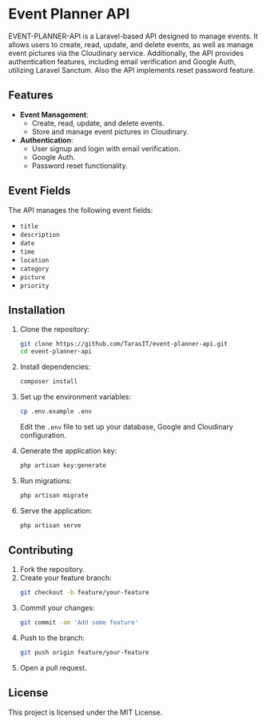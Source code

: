 # Event Planner API

EVENT-PLANNER-API is a Laravel-based API designed to manage events. It allows users to create, read, update, and delete events, as well as manage event pictures via the Cloudinary service. Additionally, the API provides authentication features, including email verification and Google Auth, utilizing Laravel Sanctum. Also the API implements reset password feature.

## Features

-   **Event Management**:
    -   Create, read, update, and delete events.
    -   Store and manage event pictures in Cloudinary.
-   **Authentication**:
    -   User signup and login with email verification.
    -   Google Auth.
    -   Password reset functionality.

## Event Fields

The API manages the following event fields:

-   `title`
-   `description`
-   `date`
-   `time`
-   `location`
-   `category`
-   `picture`
-   `priority`

## Installation

1. Clone the repository:

    ```sh
    git clone https://github.com/TarasIT/event-planner-api.git
    cd event-planner-api
    ```

2. Install dependencies:

    ```sh
    composer install
    ```

3. Set up the environment variables:

    ```sh
    cp .env.example .env
    ```

    Edit the `.env` file to set up your database, Google and Cloudinary configuration.

4. Generate the application key:

    ```sh
    php artisan key:generate
    ```

5. Run migrations:

    ```sh
    php artisan migrate
    ```

6. Serve the application:
    ```sh
    php artisan serve
    ```

## Contributing

1. Fork the repository.
2. Create your feature branch:
    ```sh
    git checkout -b feature/your-feature
    ```
3. Commit your changes:
    ```sh
    git commit -am 'Add some feature'
    ```
4. Push to the branch:
    ```sh
    git push origin feature/your-feature
    ```
5. Open a pull request.

## License

This project is licensed under the MIT License.
